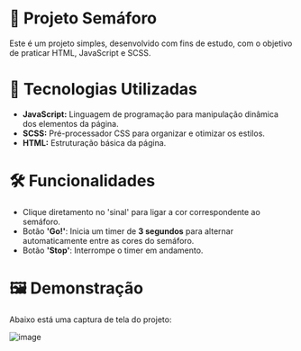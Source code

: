 # 🚦 Projeto Semáforo 

Este é um projeto simples, desenvolvido com fins de estudo, com o objetivo de praticar HTML, JavaScript e SCSS.

# :rocket: Tecnologias Utilizadas

* **JavaScript:** Linguagem de programação para manipulação dinâmica dos elementos da página.
* **SCSS:** Pré-processador CSS para organizar e otimizar os estilos.
* **HTML:** Estruturação básica da página.

# 🛠️ Funcionalidades

* Clique diretamento no 'sinal' para ligar a cor correspondente ao semáforo.
* Botão **'Go!'**: Inicia um timer de **3 segundos** para alternar automaticamente entre as cores do semáforo.
* Botão  **'Stop'**: Interrompe o timer em andamento.

# 🖼️ Demonstração
Abaixo está uma captura de tela do projeto:

![image](https://github.com/user-attachments/assets/0fcec8ab-0cd4-4e20-87e0-748217bf1c58)
